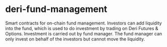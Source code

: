# deri-fund-management
Smart contracts for on-chain fund management. Investors can add liquidity into the fund, which is used to do investment by trading on Deri Futures &amp; Options. Investment is carried out by fund manager. The fund manager can only invest on behalf of the investors but cannot move the liquidity.
